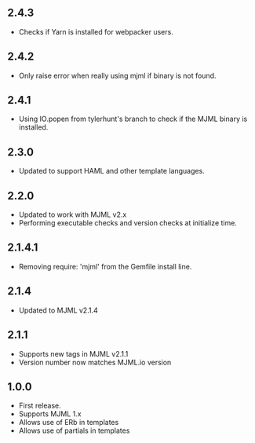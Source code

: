 ## 2.4.3

* Checks if Yarn is installed for webpacker users.

## 2.4.2

* Only raise error when really using mjml if binary is not found.

## 2.4.1

* Using IO.popen from tylerhunt's branch to check if the MJML binary is installed.

## 2.3.0

* Updated to support HAML and other template languages.

## 2.2.0

* Updated to work with MJML v2.x
* Performing executable checks and version checks at initialize time.

## 2.1.4.1

* Removing require: 'mjml' from the Gemfile install line.

## 2.1.4

* Updated to MJML v2.1.4

## 2.1.1

* Supports new tags in MJML v2.1.1
* Version number now matches MJML.io version

## 1.0.0

* First release.
* Supports MJML 1.x
* Allows use of ERb in templates
* Allows use of partials in templates

